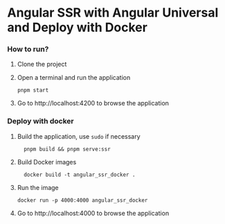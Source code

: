 # Angular SSR with Angular Universal and Deploy with Docker

### How to run?

1. Clone the project
2. Open a terminal and run the application

   ```
   pnpm start
   ```
3. Go to http://localhost:4200 to browse the application

### Deploy with docker

1. Build the application, use `sudo` if necessary
    ```shell
      pnpm build && pnpm serve:ssr
    ```

2. Build Docker images

    ```shell
      docker build -t angular_ssr_docker .
    ```

3. Run the image

    ```shell
    docker run -p 4000:4000 angular_ssr_docker
    ```
4. Go to http://localhost:4000 to browse the application
